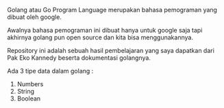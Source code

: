 Golang atau Go Program Language merupakan bahasa pemograman yang dibuat oleh google.

Awalnya bahasa pemograman ini dibuat hanya untuk google saja tapi akhirnya golang pun open source dan kita bisa menggunakannya.


Repository ini adalah sebuah hasil pembelajaran yang saya dapatkan dari Pak Eko Kannedy beserta dokumentasi golangnya.


Ada 3 tipe data dalam golang :
1. Numbers
2. String
3. Boolean